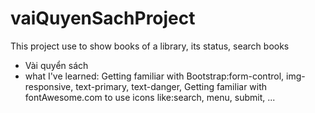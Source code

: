# vaiQuyenSachProject

This project use to show books of a library, its status, search books

- Vài quyển sách
- what I've learned:
  Getting familiar with Bootstrap:form-control, img-responsive, text-primary, text-danger,
  Getting familiar with fontAwesome.com to use icons like:search, menu, submit, ...

